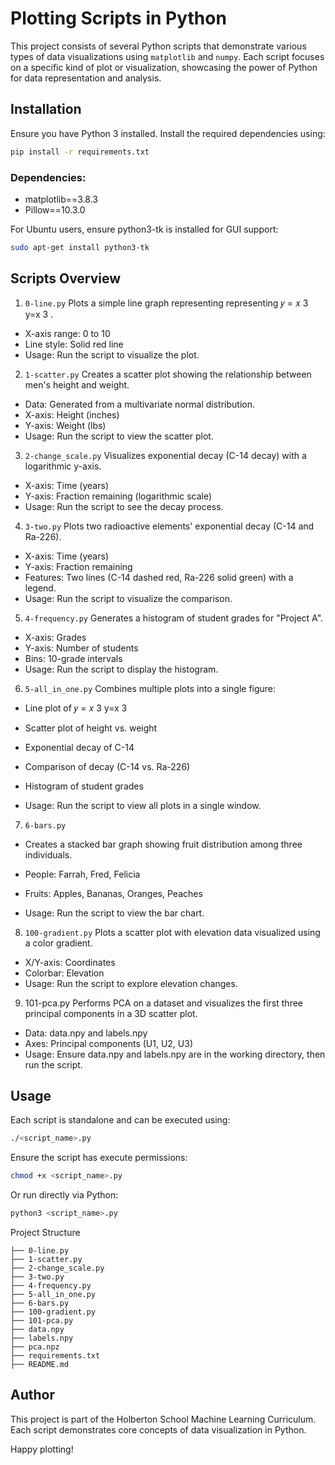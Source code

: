 # Plotting Scripts in Python

This project consists of several Python scripts that demonstrate various types of data visualizations using `matplotlib` and `numpy`. Each script focuses on a specific kind of plot or visualization, showcasing the power of Python for data representation and analysis.

## Installation

Ensure you have Python 3 installed. Install the required dependencies using:

```bash
pip install -r requirements.txt
```

### Dependencies:

- matplotlib==3.8.3
- Pillow==10.3.0

For Ubuntu users, ensure python3-tk is installed for GUI support:

```bash
sudo apt-get install python3-tk
```

## Scripts Overview
1. `0-line.py`
Plots a simple line graph representing representing 
𝑦
=
𝑥
3
y=x 
3
 .

- X-axis range: 0 to 10
- Line style: Solid red line
- Usage: Run the script to visualize the plot.
2. `1-scatter.py`
Creates a scatter plot showing the relationship between men's height and weight.

- Data: Generated from a multivariate normal distribution.
- X-axis: Height (inches)
- Y-axis: Weight (lbs)
- Usage: Run the script to view the scatter plot.
3. `2-change_scale.py`
Visualizes exponential decay (C-14 decay) with a logarithmic y-axis.

- X-axis: Time (years)
- Y-axis: Fraction remaining (logarithmic scale)
- Usage: Run the script to see the decay process.
4. `3-two.py`
Plots two radioactive elements' exponential decay (C-14 and Ra-226).

- X-axis: Time (years)
- Y-axis: Fraction remaining
- Features: Two lines (C-14 dashed red, Ra-226 solid green) with a legend.
- Usage: Run the script to visualize the comparison.
5. `4-frequency.py`
Generates a histogram of student grades for "Project A".

- X-axis: Grades
- Y-axis: Number of students
- Bins: 10-grade intervals
- Usage: Run the script to display the histogram.
6. `5-all_in_one.py`
Combines multiple plots into a single figure:

- Line plot of 
𝑦
=
𝑥
3
y=x 
3
 
- Scatter plot of height vs. weight
- Exponential decay of C-14
- Comparison of decay (C-14 vs. Ra-226)
- Histogram of student grades
- Usage: Run the script to view all plots in a single window.
7. `6-bars.py`
- Creates a stacked bar graph showing fruit distribution among three individuals.

- People: Farrah, Fred, Felicia
- Fruits: Apples, Bananas, Oranges, Peaches
- Usage: Run the script to view the bar chart.
8. `100-gradient.py`
Plots a scatter plot with elevation data visualized using a color gradient.

- X/Y-axis: Coordinates
- Colorbar: Elevation
- Usage: Run the script to explore elevation changes.
9. 101-pca.py
Performs PCA on a dataset and visualizes the first three principal components in a 3D scatter plot.

- Data: data.npy and labels.npy
- Axes: Principal components (U1, U2, U3)
- Usage: Ensure data.npy and labels.npy are in the working directory, then run the script.

## Usage
Each script is standalone and can be executed using:

```bash
./<script_name>.py
```

Ensure the script has execute permissions:

```bash
chmod +x <script_name>.py
```

Or run directly via Python:

```bash
python3 <script_name>.py
```

Project Structure
```plaintext
├── 0-line.py
├── 1-scatter.py
├── 2-change_scale.py
├── 3-two.py
├── 4-frequency.py
├── 5-all_in_one.py
├── 6-bars.py
├── 100-gradient.py
├── 101-pca.py
├── data.npy
├── labels.npy
├── pca.npz
├── requirements.txt
├── README.md
```

## Author
This project is part of the Holberton School Machine Learning Curriculum. Each script demonstrates core concepts of data visualization in Python.

Happy plotting!

